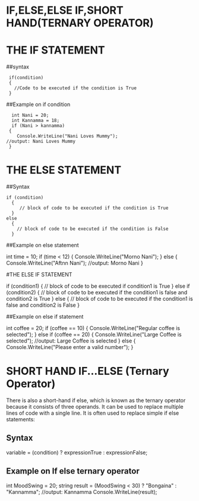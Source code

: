# IF,ELSE,ELSE IF,SHORT HAND(TERNARY OPERATOR)


# THE IF STATEMENT

##syntax                     

     if(condition)
     {
       //Code to be executed if the condition is True
     }
     
##Example on if condition

      int Nani = 20;
      int Kannamma = 18;
      if (Nani > kannamma) 
     {
        Console.WriteLine("Nani Loves Mummy");                      //output: Nani Loves Mummy
     }
     
 # THE ELSE STATEMENT
 
 ##Syntax
 
    if (condition)
      {
         // block of code to be executed if the condition is True
      } 
    else 
      {
        // block of code to be executed if the condition is False
      }
 
 ##Example on else statement
 
 int time = 10;
 if (time < 12) 
  {
  Console.WriteLine("Morno Nani");
  } 
else 
  {
  Console.WriteLine("Aftnn Nani");                  //output: Morno Nani
  }
  
  
  #THE ELSE IF STATEMENT
  
  if (condition1)
  {
  // block of code to be executed if condition1 is True
  } 
   else if (condition2) 
  {
  // block of code to be executed if the condition1 is false and condition2 is True
  } 
   else
  {
  // block of code to be executed if the condition1 is false and condition2 is False
  }
  
  ##Example on else if statement
  
int coffee  = 20;
if (coffee == 10) 
{
  Console.WriteLine("Regular coffee is selected");
} 
else if (coffee == 20) 
{
  Console.WriteLine("Large Coffee is selected");                      //output: Large Coffee is selected
} 
else 
{
  Console.WriteLine("Please enter a valid number");
}

# SHORT HAND IF...ELSE (Ternary Operator)

There is also a short-hand if else, which is known as the ternary operator because it consists of three operands. It can be used to replace multiple lines of code with a single line. It is often used to replace simple if else statements:

## Syntax
variable = (condition) ? expressionTrue :  expressionFalse;
 
 ## Example on If else ternary operator
 
 int MoodSwing = 20;
 string result = (MoodSwing < 30) ? "Bongaina" : "Kannamma";          //output: Kannamma
 Console.WriteLine(result);


 
        
   
            








